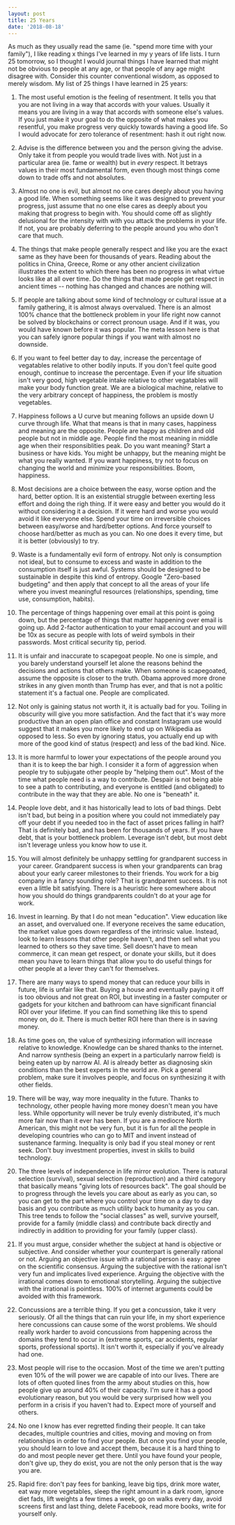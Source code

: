 ```yaml
---
layout: post
title: 25 Years
date: '2018-08-18'
---
```

As much as they usually read the same (ie. "spend more time with your family"), I like reading x things I've learned in my y years of life lists. I turn 25 tomorrow, so I thought I would journal things I have learned that might not be obvious to people at any age, or that people of any age might disagree with. Consider this counter conventional wisdom, as opposed to merely wisdom. My list of 25 things I have learned in 25 years:

1. The most useful emotion is the feeling of resentment. It tells you that you are not living in a way that accords with your values. Usually it means you are living in a way that accords with someone else's values. If you just make it your goal to do the opposite of what makes you resentful, you make progress very quickly towards having a good life. So I would advocate for zero tolerance of resentment: hash it out right now.

2. Advise is the difference between you and the person giving the advise. Only take it from people you would trade lives with. Not just in a particular area (ie. fame or wealth) but in *every* respect. It betrays values in their most fundamental form, even though most things come down to trade offs and not absolutes.

3. Almost no one is evil, but almost no one cares deeply about you having a good life. When something seems like it was designed to prevent your progress, just assume that no one else cares as deeply about you making that progress to begin with. You should come off as slightly delusional for the intensity with with you attack the problems in your life. If not, you are probably deferring to the people around you who don't care that much.

4. The things that make people generally respect and like you are the exact same as they have been for thousands of years. Reading about the politics in China, Greece, Rome or any other ancient civilization illustrates the extent to which there has been no progress in what virtue looks like at all over time. Do the things that made people get respect in ancient times -- nothing has changed and chances are nothing will.

5. If people are talking about some kind of technology or cultural issue at a family gathering, it is almost always overvalued. There is an almost 100% chance that the bottleneck problem in your life right now cannot be solved by blockchains or correct pronoun usage. And if it was, you would have known before it was popular. The meta lesson here is that you can safely ignore popular things if you want with almost no downside.

6. If you want to feel better day to day, increase the percentage of vegatables relative to other bodily inputs. If you don't feel quite good enough, continue to increase the percentage. Even if your life situation isn't very good, high vegetable intake relative to other vegatables will make your body function great. We are a biological machine, relative to the very arbitrary concept of happiness, the problem is mostly vegetables.

7. Happiness follows a U curve but meaning follows an upside down U curve through life. What that means is that in many cases, happiness and meaning are the opposite. People are happy as children and old people but not in middle age. People find the most meaning in middle age when their responsiblities peak. Do you want meaning? Start a business or have kids. You might be unhappy, but the meaning might be what you really wanted. If you want happiness, try not to focus on changing the world and minimize your responsibilities. Boom, happiness.

8. Most decisions are a choice between the easy, worse option and the hard, better option. It is an existential struggle between exerting less effort and doing the righ thing. If it were easy and better you would do it without considering it a decision. If it were hard and worse you would avoid it like everyone else. Spend your time on irreversible choices between easy/worse and hard/better options. And force yourself to choose hard/better as much as you can. No one does it every time, but it is better (obviously) to try.

9. Waste is a fundamentally evil form of entropy. Not only is consumption not ideal, but to consume to excess and waste in addition to the consumption itself is just awful. Systems should be designed to be sustainable in despite this kind of entropy. Google "Zero-based budgeting" and then apply that concept to all the areas of your life where you invest meaningful resources (relationships, spending, time use, consumption, habits).

10. The percentage of things happening over email at this point is going down, but the percentage of things that matter happening over email is going up. Add 2-factor authentication to your email account and you will be 10x as secure as people with lots of weird symbols in their passwords. Most critical security tip, period.

11. It is unfair and inaccurate to scapegoat people. No one is simple, and you barely understand yourself let alone the reasons behind the decisions and actions that others make. When someone is scapegoated, assume the opposite is closer to the truth. Obama approved more drone strikes in any given month than Trump has ever, and that is not a politic statement it's a factual one. People are complicated.

12. Not only is gaining status not worth it, it is actually bad for you. Toiling in obscurity will give you more satisfaction. And the fact that it's way more productive than an open plan office and constant Instagram use would suggest that it makes you more likely to end up on Wikipedia as opposed to less. So even by ignoring status, you actually end up with more of the good kind of status (respect) and less of the bad kind. Nice.

13. It is more harmful to lower your expectations of the people around you than it is to keep the bar high. I consider it a form of aggression when people try to subjugate other people by "helping them out". Most of the time what people need is a way to contribute. Despair is not being able to see a path to contributing, and everyone is entitled (and obligated) to contribute in the way that they are able. No one is "beneath" it.

14. People love debt, and it has historically lead to lots of bad things. Debt isn't bad, but being in a position where you could not immediately pay off your debt if you needed too in the fact of asset prices falling in half? That is definitely bad, and has been for thousands of years. If you have debt, that is your bottleneck problem. Leverage isn't debt, but most debt isn't leverage unless you know how to use it.

15. You will almost definitely be unhappy settling for grandparent success in your career. Grandparent success is when your grandparents can brag about your early career milestones to their friends. You work for a big company in a fancy sounding role? That is grandparent success. It is not even a little bit satisfying. There is a heuristic here somewhere about how you should do things grandparents couldn't do at your age for work.

16. Invest in learning. By that I do not mean "education". View education like an asset, and overvalued one. If everyone receives the same education, the market value goes down regardless of the intrinsic value. Instead, look to learn lessons that other people haven't, and then sell what you learned to others so they save time. Sell doesn't have to mean commerce, it can mean get respect, or donate your skills, but it does mean you have to learn things that allow you to do useful things for other people at a lever they can't for themselves.

17. There are many ways to spend money that can reduce your bills in future, life is unfair like that. Buying a house and eventually paying it off is too obvious and not great on ROI, but investing in a faster computer or gadgets for your kitchen and bathroom can have significant financial ROI over your lifetime. If you can find something like this to spend money on, do it. There is much better ROI here than there is in saving money.

18. As time goes on, the value of synthesizing information will increase relative to knowledge. Knowledge can be shared thanks to the internet. And narrow synthesis (being an expert in a particularly narrow field) is being eaten up by narrow AI. AI is already better as diagnosing skin conditions than the best experts in the world are. Pick a general problem, make sure it involves people, and focus on synthesizing it with other fields.

19. There will be way, way more inequality in the future. Thanks to technology, other people having more money doesn't mean you have less. While opportunity will never be truly evenly distributed, it's much more fair now than it ever has been. If you are a mediocre North American, this might not be very fun, but it is fun for all the people in developing countries who can go to MIT and invent instead of sustenance farming. Inequality is only bad if you steal money or rent seek. Don't buy investment properties, invest in skills to build technology.

20. The three levels of independence in life mirror evolution. There is natural selection (survival), sexual selection (reproduction) and a third category that basically means "giving lots of resources back". The goal should be to progress through the levels you care about as early as you can, so you can get to the part where you control your time on a day to day basis and you contribute as much utility back to humanity as you can. This tree tends to follow the "social classes" as well, survive yourself, provide for a family (middle class) and contribute back directly and indirectly in addition to providing for your family (upper class).

21. If you must argue, consider whether the subject at hand is objective or subjective. And consider whether your counterpart is generally rational or not. Arguing an objective issue with a rational person is easy: agree on the scientific consensus. Arguing the subjective with the rational isn't very fun and implicates lived experience. Arguing the objective with the irrational comes down to emotional storytelling. Arguing the subjective with the irrational is pointless. 100% of internet arguments could be avoided with this framework.

22. Concussions are a terrible thing. If you get a concussion, take it very seriously. Of all the things that can ruin your life, in my short experience here concussions can cause some of the worst problems. We should really work harder to avoid concussions from happening across the domains they tend to occur in (extreme sports, car accidents, regular sports, professional sports). It isn't worth it, especially if you've already had one.

23. Most people will rise to the occasion. Most of the time we aren't putting even 10% of the will power we are capable of into our lives. There are lots of often quoted lines from the army about studies on this, how people give up around 40% of their capacity. I'm sure it has a good evolutionary reason, but you would be very surprised how well you perform in a crisis if you haven't had to. Expect more of yourself and others.

24. No one I know has ever regretted finding their people. It can take decades, multiple countries and cities, moving and moving on from relationships in order to find your people. But once you find your people, you should learn to love and accept them, because it is a hard thing to do and most people never get there. Until you have found your people, don't give up, they do exist, you are not the only person that is the way you are.

25. Rapid fire: don't pay fees for banking, leave big tips, drink more water, eat way more vegetables, sleep the right amount in a dark room, ignore diet fads, lift weights a few times a week, go on walks every day, avoid screens first and last thing, delete Facebook, read more books, write for yourself only.